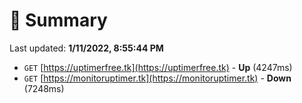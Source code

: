 # 📖 Summary
Last updated: **1/11/2022, 8:55:44 PM**

- `GET` [https://uptimerfree.tk](https://uptimerfree.tk) - **Up** (4247ms)
- `GET` [https://monitoruptimer.tk](https://monitoruptimer.tk) - **Down** (7248ms)
